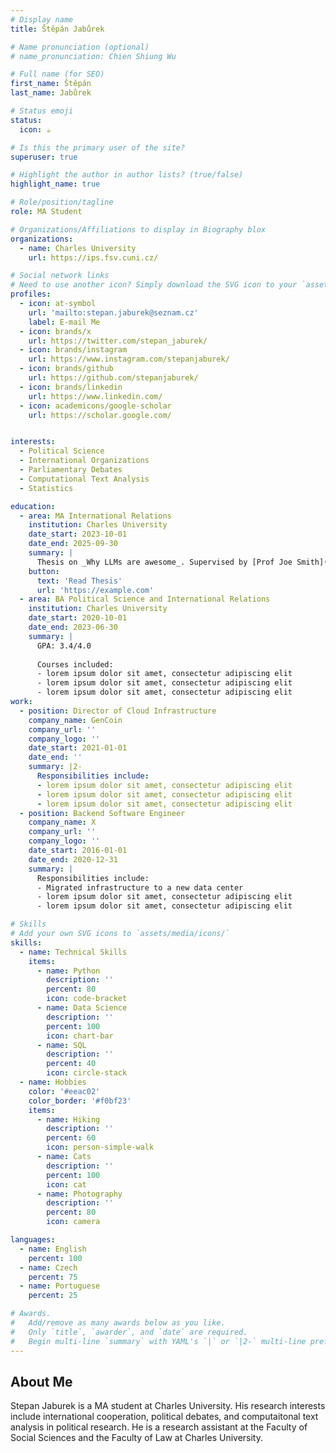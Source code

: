 ```yaml
---
# Display name
title: Štěpán Jabůrek

# Name pronunciation (optional)
# name_pronunciation: Chien Shiung Wu

# Full name (for SEO)
first_name: Štěpán
last_name: Jabůrek

# Status emoji
status:
  icon: ☕️

# Is this the primary user of the site?
superuser: true

# Highlight the author in author lists? (true/false)
highlight_name: true

# Role/position/tagline
role: MA Student

# Organizations/Affiliations to display in Biography blox
organizations:
  - name: Charles University
    url: https://ips.fsv.cuni.cz/

# Social network links
# Need to use another icon? Simply download the SVG icon to your `assets/media/icons/` folder.
profiles:
  - icon: at-symbol
    url: 'mailto:stepan.jaburek@seznam.cz'
    label: E-mail Me
  - icon: brands/x
    url: https://twitter.com/stepan_jaburek/
  - icon: brands/instagram
    url: https://www.instagram.com/stepanjaburek/
  - icon: brands/github
    url: https://github.com/stepanjaburek/
  - icon: brands/linkedin
    url: https://www.linkedin.com/
  - icon: academicons/google-scholar
    url: https://scholar.google.com/


interests:
  - Political Science
  - International Organizations
  - Parliamentary Debates
  - Computational Text Analysis
  - Statistics

education:
  - area: MA International Relations
    institution: Charles University
    date_start: 2023-10-01
    date_end: 2025-09-30
    summary: |
      Thesis on _Why LLMs are awesome_. Supervised by [Prof Joe Smith](https://example.com). Presented papers at 5 IEEE conferences with the contributions being published in 2 Springer journals.
    button:
      text: 'Read Thesis'
      url: 'https://example.com'
  - area: BA Political Science and International Relations
    institution: Charles University
    date_start: 2020-10-01
    date_end: 2023-06-30
    summary: |
      GPA: 3.4/4.0
      
      Courses included:
      - lorem ipsum dolor sit amet, consectetur adipiscing elit
      - lorem ipsum dolor sit amet, consectetur adipiscing elit
      - lorem ipsum dolor sit amet, consectetur adipiscing elit
work:
  - position: Director of Cloud Infrastructure
    company_name: GenCoin
    company_url: ''
    company_logo: ''
    date_start: 2021-01-01
    date_end: ''
    summary: |2-
      Responsibilities include:
      - lorem ipsum dolor sit amet, consectetur adipiscing elit
      - lorem ipsum dolor sit amet, consectetur adipiscing elit
      - lorem ipsum dolor sit amet, consectetur adipiscing elit
  - position: Backend Software Engineer
    company_name: X
    company_url: ''
    company_logo: ''
    date_start: 2016-01-01
    date_end: 2020-12-31
    summary: |
      Responsibilities include:
      - Migrated infrastructure to a new data center
      - lorem ipsum dolor sit amet, consectetur adipiscing elit
      - lorem ipsum dolor sit amet, consectetur adipiscing elit

# Skills
# Add your own SVG icons to `assets/media/icons/`
skills:
  - name: Technical Skills
    items:
      - name: Python
        description: ''
        percent: 80
        icon: code-bracket
      - name: Data Science
        description: ''
        percent: 100
        icon: chart-bar
      - name: SQL
        description: ''
        percent: 40
        icon: circle-stack
  - name: Hobbies
    color: '#eeac02'
    color_border: '#f0bf23'
    items:
      - name: Hiking
        description: ''
        percent: 60
        icon: person-simple-walk
      - name: Cats
        description: ''
        percent: 100
        icon: cat
      - name: Photography
        description: ''
        percent: 80
        icon: camera

languages:
  - name: English
    percent: 100
  - name: Czech
    percent: 75
  - name: Portuguese
    percent: 25

# Awards.
#   Add/remove as many awards below as you like.
#   Only `title`, `awarder`, and `date` are required.
#   Begin multi-line `summary` with YAML's `|` or `|2-` multi-line prefix and indent 2 spaces below.
---
```


## About Me

Stepan Jaburek is a MA student at Charles University. His research interests include international cooperation, political debates, and computaitonal text analysis in political research. He is a research assistant at the Faculty of Social Sciences and the Faculty of Law at Charles University.
